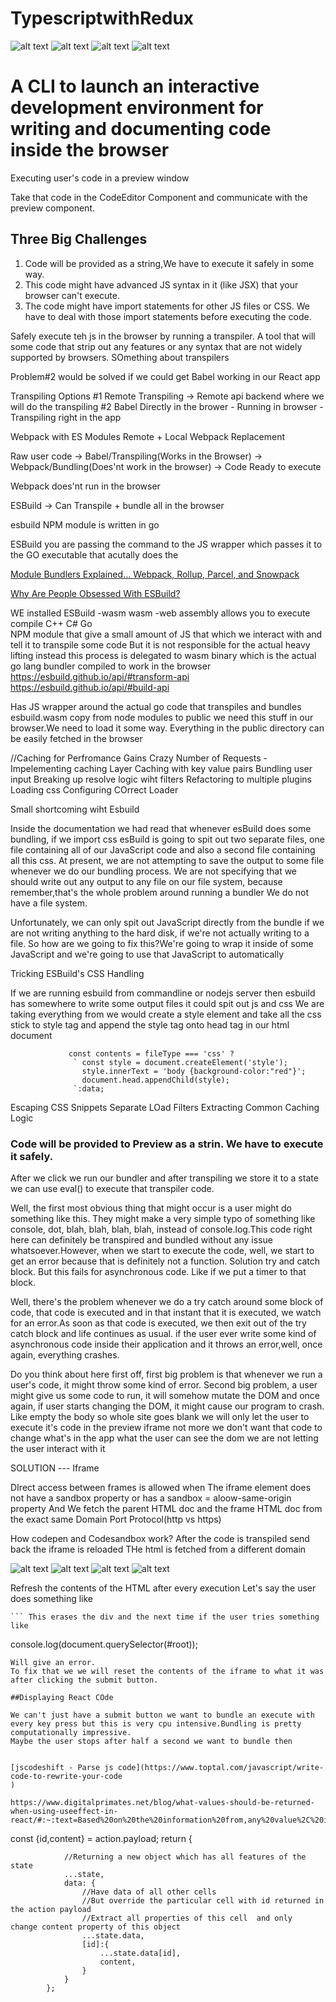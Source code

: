 # TypescriptwithRedux

![alt text](https://github.com/Avi-000-Avi/TypescriptwithRedux/blob/main/2.png)
![alt text](https://github.com/Avi-000-Avi/TypescriptwithRedux/blob/main/3.png)
![alt text](https://github.com/Avi-000-Avi/TypescriptwithRedux/blob/main/4.png)
![alt text](https://github.com/Avi-000-Avi/TypescriptwithRedux/blob/main/5.png)

# A CLI to launch an interactive development environment for writing and documenting code inside the browser

Executing user's code in a preview window

Take that code in the CodeEditor Component and communicate with the preview component.

## Three Big Challenges

1. Code will be provided as a string,We have to execute it safely in some way.
2. This code might have advanced JS syntax in it (like JSX) that your browser can't execute.
3. The code might have import statements for other JS files or CSS. We have to deal with those import statements before executing the code.

Safely execute teh js in the browser by running a transpiler. A tool that will some code that strip out any features or any syntax that are not widely supported by browsers.
SOmething about transpilers

Problem#2 would be solved if we could get Babel working in our React app

Transpiling Options
#1 Remote Transpiling -> Remote api backend where we will do the transpiling
#2 Babel Directly in the brower - Running in browser - Transpiling right in the app

Webpack with ES Modules
Remote + Local
Webpack Replacement

Raw user code -> Babel/Transpiling(Works in the Browser) -> Webpack/Bundling(Does'nt work in the browser) -> Code Ready to execute

Webpack does'nt run in the browser

ESBuild -> Can Transpile + bundle all in the browser

esbuild NPM module is written in go

ESBuild you are passing the command to the JS wrapper which passes it to the GO executable that acutally does the

[Module Bundlers Explained... Webpack, Rollup, Parcel, and Snowpack](https://www.youtube.com/watch?v=5IG4UmULyoA&t=261s)

[Why Are People Obsessed With ESBuild?](https://www.youtube.com/watch?v=9XS_RA6zyyU)

WE installed ESBuild -wasm
wasm -web assembly allows you to execute compile C++ C# Go  
NPM module that give a small amount of JS that which we interact with and tell it to transpile some code
But it is not responsible for the actual heavy lifting instead this process is delegated to wasm binary which is the actual go lang bundler compiled to work in the browser
https://esbuild.github.io/api/#transform-api
https://esbuild.github.io/api/#build-api

Has JS wrapper around the actual go code that transpiles and bundles
esbuild.wasm copy from node modules to public
we need this stuff in our browser.We need to load it some way. Everything in the public directory can be easily fetched in the browser

//Caching for Perfromance Gains
Crazy Number of Requests -
Impelementing caching Layer
Caching with key value pairs
Bundling user input
Breaking up resolve logic wiht filters
Refactoring to multiple plugins
Loading css
Configuring COrrect Loader

Small shortcoming wiht Esbuild

Inside the documentation we had read that whenever esBuild does some bundling, if we import css esBuild is going to spit out two separate files, one file containing all of our JavaScript code and also a second file containing all this css.
At present, we are not attempting to save the output to some file whenever we do our bundling process.
We are not specifying that we should write out any output to any file on our file system, because remember,that's the whole problem around running a bundler We do not have a file system. 

Unfortunately, we can only spit out JavaScript directly from the bundle if we are not writing anything to the hard disk, if we're not actually writing to a file.
So how are we going to fix this?We're going to wrap it inside of some JavaScript and we're going to use that JavaScript to automatically

Tricking ESBuild's CSS Handling

If we are running esbuild from commandline or nodejs server then esbuild has somewhere to write some output files it could spit out js and css
We are taking everything from 
we would create a style element and take all the css stick to style tag and append the style tag onto  head tag in our html document

```
             const contents = fileType === 'css' ?
              ` const style = document.createElement('style');
                style.innerText = 'body {background-color:"red"}';
                document.head.appendChild(style);
              `:data;
```
Escaping CSS Snippets
Separate LOad Filters
Extracting Common Caching Logic

### Code will be provided to Preview as a strin. We have to execute it safely.

After we click we run our bundler and after transpiling we store it to a state we can use  eval() to execute that transpiler code.

Well, the first most obvious thing that might occur is a user might do something like this.
They might make a very simple typo of something like console, dot, blah, blah, blah, blah, instead of console.log.This code right here can definitely be transpired and bundled without any issue whatsoever.However, when we start to execute the code, well, we start to get an error because that is definitely not a function.
Solution try and catch block. But this fails for asynchronous code. Like if we put a timer to that block.

Well, there's the problem whenever we do a try catch around some block of code, that code is executed and in that instant that it is executed, we watch for an error.As soon as that code is executed, we then exit out of the try catch block and life continues as usual. if the user ever write some kind of asynchronous code inside their application and it throws an error,well, once again, everything crashes.


Do you think about here first off, first big problem is that whenever we run a user's code, it might throw some kind of error.
Second big problem, a user might give us some code to run, it will somehow mutate the DOM and once again, if user starts changing the DOM, it might cause our program to crash.
Like empty the body so whole site goes blank 
we will only let the user to execute it's code in the preview iframe not more we don't want that code to change what's in the app what the user can see the dom we are not letting the user interact with it

SOLUTION --- Iframe

DIrect access between frames is allowed when
The iframe element does not have a sandbox property or has a sandbox = aloow-same-origin property
And
We fetch the parent HTML doc and the frame HTML doc from the exact same Domain Port Protocol(http vs https)

How codepen and Codesandbox work?
After the code is transpiled send back the iframe is reloaded 
THe html is fetched from a different domain


![alt text](https://github.com/Avi-000-Avi/CodeBookk/blob/main/img/SafelyExecution/1.png)
![alt text](https://github.com/Avi-000-Avi/CodeBookk/blob/main/img/SafelyExecution/2.png)
![alt text](https://github.com/Avi-000-Avi/CodeBookk/blob/main/img/SafelyExecution/3.png)
![alt text](https://github.com/Avi-000-Avi/CodeBookk/blob/main/img/SafelyExecution/4.png)


Refresh the contents of the HTML after every execution
Let's say the user does something like
``` document.body.innerHTML('#root') = '';
``` This erases the div and the next time if the user tries something like 

```
console.log(document.querySelector(#root));
```
Will give an error. 
To fix that we we will reset the contents of the iframe to what it was after clicking the submit button.

##Displaying React COde

We can't just have a submit button we want to bundle an execute with every key press but this is very cpu intensive.Bundling is pretty computationally impressive.
Maybe the user stops after half a second we want to bundle then


[jscodeshift - Parse js code](https://www.toptal.com/javascript/write-code-to-rewrite-your-code
)

https://www.digitalprimates.net/blog/what-values-should-be-returned-when-using-useeffect-in-react/#:~:text=Based%20on%20the%20information%20from,any%20value%2C%20implicitly%20returning%20undefined.

```
const {id,content} = action.payload;
            return {

                //Returning a new object which has all features of the state
                ...state,
                data: {
                    //Have data of all other cells
                    //But override the particular cell with id returned in the action payload
                    //Extract all properties of this cell  and only  change content property of this object
                    ...state.data,
                    [id]:{
                        ...state.data[id],
                        content,
                    } 
                }
            };
```
